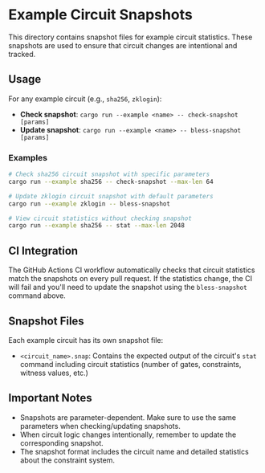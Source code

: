 # Example Circuit Snapshots

This directory contains snapshot files for example circuit statistics. These snapshots are used to ensure that circuit changes are intentional and tracked.

## Usage

For any example circuit (e.g., `sha256`, `zklogin`):

- **Check snapshot**: `cargo run --example <name> -- check-snapshot [params]`
- **Update snapshot**: `cargo run --example <name> -- bless-snapshot [params]`

### Examples

```bash
# Check sha256 circuit snapshot with specific parameters
cargo run --example sha256 -- check-snapshot --max-len 64

# Update zklogin circuit snapshot with default parameters
cargo run --example zklogin -- bless-snapshot

# View circuit statistics without checking snapshot
cargo run --example sha256 -- stat --max-len 2048
```

## CI Integration

The GitHub Actions CI workflow automatically checks that circuit statistics match the snapshots on every pull request. If the statistics change, the CI will fail and you'll need to update the snapshot using the `bless-snapshot` command above.

## Snapshot Files

Each example circuit has its own snapshot file:
- `<circuit_name>.snap`: Contains the expected output of the circuit's `stat` command including circuit statistics (number of gates, constraints, witness values, etc.)

## Important Notes

- Snapshots are parameter-dependent. Make sure to use the same parameters when checking/updating snapshots.
- When circuit logic changes intentionally, remember to update the corresponding snapshot.
- The snapshot format includes the circuit name and detailed statistics about the constraint system.